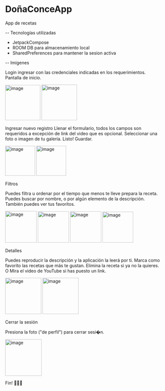 # DoñaConceApp

App de recetas

-- Tecnologías utilizadas 
- JetpackCompose
- ROOM DB para almacenamiento local
- SharedPreferences para mantener la sesion activa

-- Imígenes

Login ingresar con las credenciales indicadas en los requerimientos.
Pantalla de inicio.

   <img width="113" alt="image" src="https://github.com/user-attachments/assets/83164592-e16f-40c7-838b-da6d0b3ccb79" />
   <img width="114" alt="image" src="https://github.com/user-attachments/assets/2c721965-f5f7-4d58-a9d6-1b9ad7251d12" />

Ingresar nuevo registro
Llenar el formulario, todos los campos son requeridos a excepción de link del video que es opcional. 
Seleccionar una foto o imagen de tu galería. 
Listo! Guardar. 

 <img width="96" alt="image" src="https://github.com/user-attachments/assets/5f2a2aa7-f6df-4f0d-a4a6-1c0fb5d5b8ce" />
 <img width="96" alt="image" src="https://github.com/user-attachments/assets/edac81a6-2dcd-4104-a5a9-a052267d4b62" />



Filtros

Puedes filtra u ordenar por el tiempo que menos te lleve prepara la receta.
Puedes buscar por nombre, o por algún elemento de la descripción.
También puedes ver tus favoritos. 

   <img width="101" alt="image" src="https://github.com/user-attachments/assets/6cf5e8cf-8db4-4810-a736-676d171e55dc" />
   <img width="100" alt="image" src="https://github.com/user-attachments/assets/21aa6a05-8f02-4efd-96e1-22b7f928fb2f" />
   <img width="100" alt="image" src="https://github.com/user-attachments/assets/0fc44ff0-5d60-45d7-9ce2-7602e435c9e9" />
   <img width="99" alt="image" src="https://github.com/user-attachments/assets/aea7007f-4804-4684-aeba-634632bf417c" />

Detalles 

Puedes reproducir la descripción y la aplicación la leerá por ti.
Marca como favorito las recetas que más te gustan. 
Elimina la receta si ya no la quieres.
O Mira el video de YouTube si has puesto un link. 

<img width="116" alt="image" src="https://github.com/user-attachments/assets/4542e7d3-3bfb-4577-85bf-d9e97f412eb0" />
<img width="116" alt="image" src="https://github.com/user-attachments/assets/f44d5331-dae4-45fa-ba1c-7153a7a293e7" />


Cerrar la sesión 

Presiona la foto ("de perfil") para cerrar sesi�n.

<img width="117" alt="image" src="https://github.com/user-attachments/assets/d17486a6-f173-4767-bc7d-776b3e1d8326" />


Fin! 📱👌🏼


